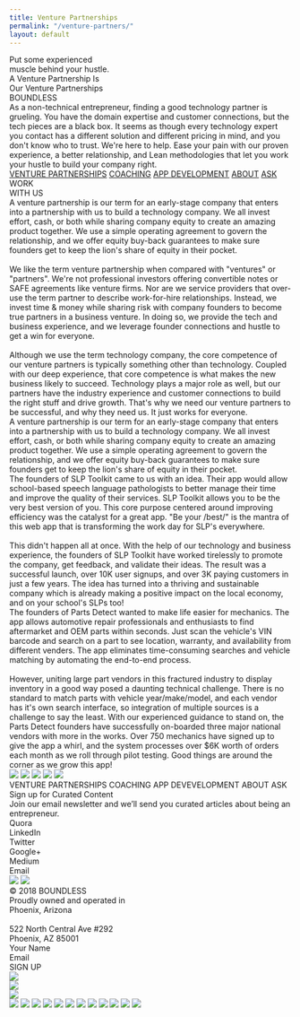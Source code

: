 ```yaml
---
title: Venture Partnerships
permalink: "/venture-partners/"
layout: default
---
```


<div class="venturepartnerships">
<div style="position:relative; margin:auto;">
<div class="rectangle"></div>
<div class="rectangle1"></div>
<div class="rectanglecopy"></div>
<div class="putsomeexperienced">
Put some experienced<br />muscle behind your hustle.
</div>
<div class="aventurepartnershi">A Venture Partnership Is</div>
<div class="ourventurepartners">Our Venture Partnerships</div>
<div class="boundless">BOUNDLESS</div>
<div class="asanontechnicale">
As a non-technical entrepreneur, finding a good technology partner is
grueling. You have the domain expertise and customer connections, but the
tech pieces are a black box. It seems as though every technology expert
you contact has a different solution and different pricing in mind, and
you don't know who to trust. We're here to help. Ease your pain with our
proven experience, a better relationship, and Lean methodologies that let
you work your hustle to build your company right.
</div>
<div class="venturepartnerships1">
<a href="/venture-partners.html">VENTURE PARTNERSHIPS</a>
<a href="/coaching">COACHING</a>
<a href="/development">APP DEVELOPMENT</a>
<a href="/#wevebeenbuilding">ABOUT</a> <a href="/#askboundlesscopy">ASK</a>
</div>
<div class="rectanglecopy3"></div>
<div class="workwithus">WORK<br />WITH US</div>
<div class="aventurepartnershi1">
A venture partnership is our term for an early-stage company that enters
into a partnership with us to build a technology company. We all invest
effort, cash, or both while sharing company equity to create an amazing
product together. We use a simple operating agreement to govern the
relationship, and we offer equity buy-back guarantees to make sure
founders get to keep the lion's share of equity in their pocket.<br /><br />We
like the term venture partnership when compared with "ventures" or
"partners". We're not professional investors offering convertible notes or
SAFE agreements like venture firms. Nor are we service providers that
over-use the term partner to describe work-for-hire relationships.
Instead, we invest time &amp; money while sharing risk with company
founders to become true partners in a business venture. In doing so, we
provide the tech and business experience, and we leverage founder
connections and hustle to get a win for everyone.<br /><br />Although we
use the term technology company, the core competence of our venture
partners is typically something other than technology. Coupled with our
deep experience, that core competence is what makes the new business
likely to succeed. Technology plays a major role as well, but our partners
have the industry experience and customer connections to build the right
stuff and drive growth. That's why we need our venture partners to be
successful, and why they need us. It just works for everyone.
</div>
<div class="aventurepartnershi2">
A venture partnership is our term for an early-stage company that enters
into a partnership with us to build a technology company. We all invest
effort, cash, or both while sharing company equity to create an amazing
product together. We use a simple operating agreement to govern the
relationship, and we offer equity buy-back guarantees to make sure
founders get to keep the lion's share of equity in their pocket.
</div>
<div class="thefoundersofslp">
The founders of SLP Toolkit came to us with an idea. Their app would allow
school-based speech language pathologists to better manage their time and
improve the quality of their services. SLP Toolkit allows you to be the
very best version of you. This core purpose centered around improving
efficiency was the catalyst for a great app. "Be your /best/" is the
mantra of this web app that is transforming the work day for SLP's
everywhere.<br /><br />This didn't happen all at once. With the help of
our technology and business experience, the founders of SLP Toolkit have
worked tirelessly to promote the company, get feedback, and validate their
ideas. The result was a successful launch, over 10K user signups, and over
3K paying customers in just a few years. The idea has turned into a
thriving and sustainable company which is already making a positive impact
on the local economy, and on your school's SLPs too!
</div>
<div class="thefoundersofpart">
The founders of Parts Detect wanted to make life easier for mechanics. The
app allows automotive repair professionals and enthusiasts to find
aftermarket and OEM parts within seconds. Just scan the vehicle's VIN
barcode and search on a part to see location, warranty, and availability
from different venders. The app eliminates time-consuming searches and
vehicle matching by automating the end-to-end process.<br /><br />However,
uniting large part vendors in this fractured industry to display inventory
in a good way posed a daunting technical challenge. There is no standard
to match parts with vehicle year/make/model, and each vendor has it's own
search interface, so integration of multiple sources is a challenge to say
the least. With our experienced guidance to stand on, the Parts Detect
founders have successfully on-boarded three major national vendors with
more in the works. Over 750 mechanics have signed up to give the app a
whirl, and the system processes over $6K worth of orders each month as we
roll through pilot testing. Good things are around the corner as we grow
this app!
</div>
<img src="../img/venture-partnerships-line-copy-6.png" class="linecopy5" />
<img src="../img/venture-partnerships-line-copy-6.png" class="linecopy8" />
<img src="../img/venture-partnerships-bitmap.png" class="bitmap" />
<img src="../img/venture-partnerships-line-copy-7@2x.png" class="linecopy7" />
<img src="../img/venture-partnerships-line-copy-6.png" class="linecopy6" />
<div class="venturepartnershipscopy2">
VENTURE PARTNERSHIPS COACHING APP DEVEVELOPMENT ABOUT ASK
</div>
<div class="signupforcuratedcopy">Sign up for Curated Content</div>
<div class="joinouremailnewslcopy">
Join our email newsletter and we’ll send you curated articles about being
an entrepreneur.
</div>
<div class="quoralinkedintwittcopy2">
Quora<br />LinkedIn<br />Twitter<br />Google+<br />Medium<br />Email
</div>
<img src="../img/coaching-rectangle-copy-7@2x.png" class="rectanglecopy7"
/>
<img src="../img/home-rectangle-copy-6.png" class="rectanglecopy8"
/>
<div class="a2512018boundlessprocopy2">
© 2018 BOUNDLESS<br />Proudly owned and operated in<br />Phoenix,
Arizona<br /><br />522 North Central Ave #292<br />Phoenix, AZ 85001
</div>
<div class="yournamecopy2">Your Name</div>
<div class="emailcopy2">Email</div>
<div class="groupcopy2">
<div class="rectanglecopy31"></div>
<div class="signup">SIGN UP</div>
</div>
<div class="group33">
<img src="../img/venture-partnerships-fill-1@2x.png" class="fill1"/>
<div class="group5">
<img src="../img/venture-partnerships-group-5@2x.png" class="group51" />
</div>
  <div class="group8">
<img
 src="../img/venture-partnerships-group-8@2x.png" class="group81" />
  </div>
  <img src="../img/venture-partnerships-fill-9@2x.png" class="fill9" />
  <img src="../img/venture-partnerships-fill-11@2x.png" class="fill11" />
  <img src="../img/venture-partnerships-fill-13@2x.png" class="fill13" />
  <img src="../img/venture-partnerships-fill-15@2x.png" class="fill15" />
  <img src="../img/venture-partnerships-fill-17@2x.png" class="fill17" />
  <img src="../img/venture-partnerships-fill-19@2x.png" class="fill19" />
  <img src="../img/venture-partnerships-fill-21@2x.png" class="fill21" />
  <img src="../img/venture-partnerships-fill-23@2x.png" class="fill23" />
  <img src="../img/venture-partnerships-fill-25@2x.png" class="fill25" />
  <img src="../img/venture-partnerships-fill-27@2x.png" class="fill27" />
  <img src="../img/venture-partnerships-fill-29@2x.png" class="fill29" />
  <img src="../img/venture-partnerships-fill-31@2x.png" class="fill31"/>
</div>
</div>
</div>
